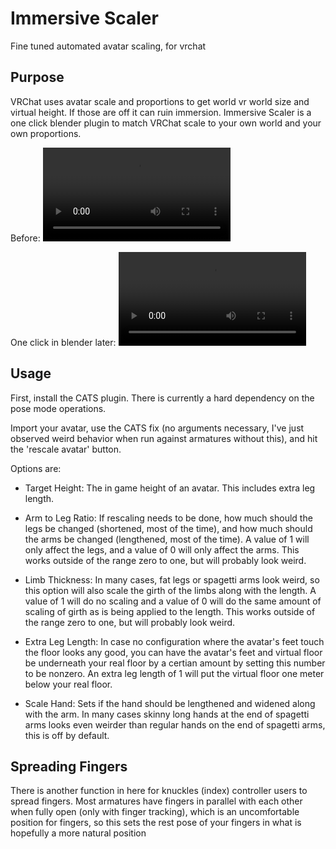 Immersive Scaler
===========
Fine tuned automated avatar scaling, for vrchat

## Purpose

VRChat uses avatar scale and proportions to get world vr world size
and virtual height. If those are off it can ruin immersion. Immersive
Scaler is a one click blender plugin to match VRChat scale to your own
world and your own proportions.

Before:
![Unscaled Avatar](https://github.com/triazo/avatar_resize/blob/master/Static/Unscaled-1.m4v?raw=true)

One click in blender later:
![Scaled Avatar](https://github.com/triazo/avatar_resize/blob/master/Static/Scaled-1.m4v?raw=true)



## Usage

First, install the CATS plugin. There is currently a hard
dependency on the pose mode operations.

Import your avatar, use the CATS fix (no arguments necessary, I've just observed weird behavior when run against armatures without this), and hit the 'rescale avatar' button.

Options are:

- Target Height: The in game height of an avatar. This includes extra
  leg length.

- Arm to Leg Ratio: If rescaling needs to be done, how much should the
  legs be changed (shortened, most of the time), and how much should
  the arms be changed (lengthened, most of the time). A value of 1
  will only affect the legs, and a value of 0 will only affect the
  arms. This works outside of the range zero to one, but will probably
  look weird.

- Limb Thickness: In many cases, fat legs or spagetti arms look weird,
  so this option will also scale the girth of the limbs along with the
  length. A value of 1 will do no scaling and a value of 0 will do the
  same amount of scaling of girth as is being applied to the
  length. This works outside of the range zero to one, but will
  probably look weird.

- Extra Leg Length: In case no configuration where the avatar's feet
  touch the floor looks any good, you can have the avatar's feet and
  virtual floor be underneath your real floor by a certian amount by
  setting this number to be nonzero. An extra leg length of 1 will put
  the virtual floor one meter below your real floor.

- Scale Hand: Sets if the hand should be lengthened and widened along
  with the arm. In many cases skinny long hands at the end of spagetti
  arms looks even weirder than regular hands on the end of spagetti
  arms, this is off by default.


## Spreading Fingers

There is another function in here for knuckles (index) controller
users to spread fingers. Most armatures have fingers in parallel with
each other when fully open (only with finger tracking), which is an
uncomfortable position for fingers, so this sets the rest pose of your
fingers in what is hopefully a more natural position